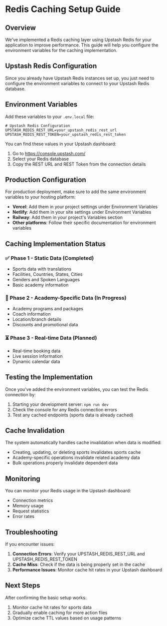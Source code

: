 # Redis Caching Setup Guide

## Overview
We've implemented a Redis caching layer using Upstash Redis for your application to improve performance. This guide will help you configure the environment variables for the caching implementation.

## Upstash Redis Configuration

Since you already have Upstash Redis instances set up, you just need to configure the environment variables to connect to your Upstash Redis database.

## Environment Variables

Add these variables to your `.env.local` file:

```env
# Upstash Redis Configuration
UPSTASH_REDIS_REST_URL=your_upstash_redis_rest_url
UPSTASH_REDIS_REST_TOKEN=your_upstash_redis_rest_token
```

You can find these values in your Upstash dashboard:
1. Go to https://console.upstash.com/
2. Select your Redis database
3. Copy the REST URL and REST Token from the connection details

## Production Configuration

For production deployment, make sure to add the same environment variables to your hosting platform:

- **Vercel**: Add them in your project settings under Environment Variables
- **Netlify**: Add them in your site settings under Environment Variables
- **Railway**: Add them in your project's Variables section
- **Other platforms**: Follow their specific documentation for environment variables

## Caching Implementation Status

### ✅ Phase 1 - Static Data (Completed)
- Sports data with translations
- Facilities, Countries, States, Cities
- Genders and Spoken Languages
- Basic academy information

### 🔄 Phase 2 - Academy-Specific Data (In Progress)
- Academy programs and packages
- Coach information
- Location/branch details
- Discounts and promotional data

### ⏳ Phase 3 - Real-time Data (Planned)
- Real-time booking data
- Live session information
- Dynamic calendar data

## Testing the Implementation

Once you've added the environment variables, you can test the Redis connection by:

1. Starting your development server: `npm run dev`
2. Check the console for any Redis connection errors
3. Test any cached endpoints (sports data is already cached)

## Cache Invalidation

The system automatically handles cache invalidation when data is modified:
- Creating, updating, or deleting sports invalidates sports cache
- Academy-specific operations invalidate related academy data
- Bulk operations properly invalidate dependent data

## Monitoring

You can monitor your Redis usage in the Upstash dashboard:
- Connection metrics
- Memory usage
- Request statistics
- Error rates

## Troubleshooting

If you encounter issues:

1. **Connection Errors**: Verify your UPSTASH_REDIS_REST_URL and UPSTASH_REDIS_REST_TOKEN
2. **Cache Miss**: Check if the data is being properly set in the cache
3. **Performance Issues**: Monitor cache hit rates in your Upstash dashboard

## Next Steps

After confirming the basic setup works:
1. Monitor cache hit rates for sports data
2. Gradually enable caching for more action files
3. Optimize cache TTL values based on usage patterns 